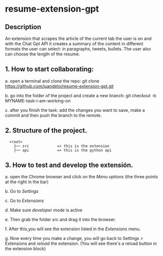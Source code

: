 # resume-extension-gpt

## Description

An extension that scrapes the article of the current tab the user is on and with the Chat Gpt API it creates a summary of the content in different formats the user can select: in paragraphs, tweets, bullets. The user also can choose the length of the resume.

## 1. How to start collaborating:
     
a. open a terminal and clone the repo: git clone https://github.com/juandeto/resume-extension-gpt.git
     
b. go into the folder of the project and create a new branch: git checkout -b MYNAME-task-i-am-working-on
     
c. after you finish the task: add the changes you want to save, make a commit and then push the branch to the remote.
     
  
 ## 2. Structure of the project.
 
      <root>
        ├── src             => this is the extension
        ├── api             => this is the python api
   
  ## 3. How to test and develop the extensión.
  
a. open the Chrome browser and click on the *Menu options* (the three points at the right in the bar)
      
b. Go to *Settings*
      
c. Go to *Extensions*
      
d. Make sure *developer mode* is active
      
e. Then grab the folder src and drag it into the browser.
      
f. After this,you will see the extension listed in the *Extensions* menu.
      
g. Now every time you make a change, you will go back to Settings > Extensions and *reload* the extension. (You will see there's a reload button in the extension block)
      
     
